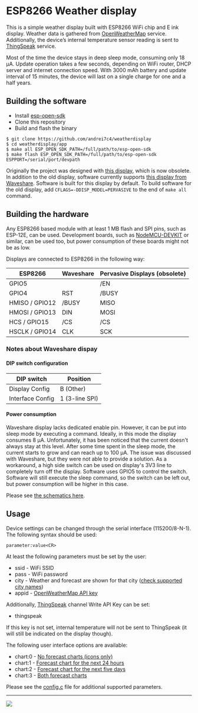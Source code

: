 # ESP8266 Weather display

This is a simple weather display built with ESP8266 WiFi chip and E ink display. Weather data is gathered from [OpenWeatherMap](http://openweathermap.org) service. Additionally, the device’s internal temperature sensor reading is sent to [ThingSpeak](https://thingspeak.com) service.

Most of the time the device stays in deep sleep mode, consuming only 18 µA. Update operation takes a few seconds, depending on WiFi router, DHCP server and internet connection speed. With 3000 mAh battery and update interval of 15 minutes, the device will last on a single charge for one and a half years.

## Building the software
- Install [esp-open-sdk](https://github.com/pfalcon/esp-open-sdk)
- Clone this repository
- Build and flash the binary
```
$ git clone https://github.com/andrei7c4/weatherdisplay
$ cd weatherdisplay/app
$ make all ESP_OPEN_SDK_PATH=/full/path/to/esp-open-sdk
$ make flash ESP_OPEN_SDK_PATH=/full/path/to/esp-open-sdk ESPPORT=/serial/port/devpath
```

Originally the project was designed with [this display](http://www.pervasivedisplays.com/kits/mpicosys740), which is now obsolete. In addition to the old display, software currently supports [this display from Waveshare](https://www.waveshare.com/7.5inch-e-paper-hat.htm). Software is built for this display by default. To build software for the old display, add `CFLAGS=-DDISP_MODEL=PERVASIVE` to the end of `make all` command.

## Building the hardware
Any ESP8266 based module with at least 1 MB flash and SPI pins, such as ESP-12E, can be used. Development boards, such as [NodeMCU-DEVKIT](https://github.com/nodemcu/nodemcu-devkit-v1.0) or similar, can be used too, but power consumption of these boards might not be as low.

Displays are connected to ESP8266 in the following way:

| ESP8266        | Waveshare    | Pervasive Displays (obsolete) |
| -------------- | ------------ | ----------------------------- |
| GPIO5          |              | /EN                           |
| GPIO4          | RST          | /BUSY                         |
| HMISO / GPIO12 | /BUSY        | MISO                          |
| HMOSI / GPIO13 | DIN          | MOSI                          |
| HCS / GPIO15   | /CS          | /CS                           |
| HSCLK / GPIO14 | CLK          | SCK                           |

### Notes about Waveshare dispay
#### DIP switch configuration

| DIP switch       | Position       |
| ---------------- | -------------- |
| Display Config   | B (Other)      |
| Interface Config | 1 (3-line SPI) |

#### Power consumption
Waveshare display lacks dedicated enable pin. However, it can be put into sleep mode by executing a command. Ideally, in this mode the display consumes 8 µA. Unfortunately, it has been noticed that the current doesn't always stay at this level. After some time spent in the sleep mode, the current starts to grow and can reach up to 100 µA. The issue was discussed with Waveshare, but they were not able to provide a solution. As a workaround, a high side switch can be used on display's 3V3 line to completely turn off the display. Software uses GPIO5 to control the switch. Software will still execute the sleep command, so the switch can be left out, but power consumption will be higher in this case.

Please see [the schematics here](schematics.pdf).

## Usage
Device settings can be changed through the serial interface (115200/8-N-1). The following syntax should be used:
```
parameter:value<CR>
```
At least the following parameters must be set by the user:
 - ssid - WiFi SSID
 - pass - WiFi password
 - city - Weather and forecast are shown for that city ([check supported city names](http://openweathermap.org/find))
 - appid - [OpenWeatherMap API key](http://openweathermap.org/appid) 

Additionally, [ThingSpeak](https://thingspeak.com) channel Write API Key can be set:
 - thingspeak

If this key is not set, internal temperature will not be sent to ThingSpeak (it will still be indicated on the display though).

The following user interface options are available:
 - chart:0 - [No forecast charts (icons only)](gui/chart0.png)
 - chart:1 - [Forecast chart for the next 24 hours](gui/chart1.png)
 - chart:2 - [Forecast chart for the next five days](gui/chart2.png)
 - chart:3 - [Both forecast charts](gui/chart3.png)

Please see the [config.c](app/src/config.c) file for additional supported parameters.

***
[![](http://img.youtube.com/vi/9eWtP8rnsAE/sddefault.jpg)](https://youtu.be/9eWtP8rnsAE)

